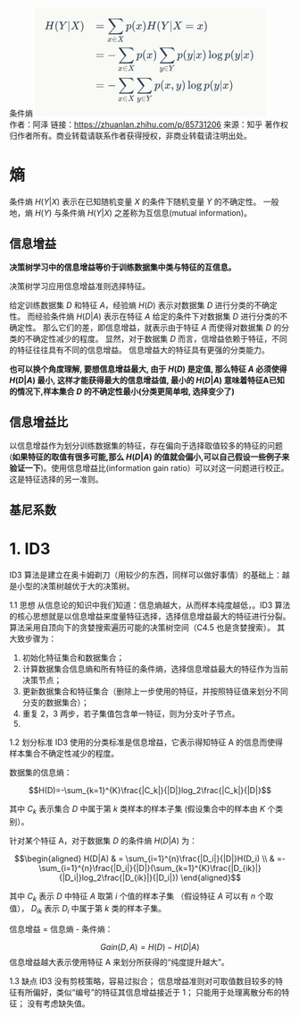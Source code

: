 条件熵
![](conditional_entropy.png)  
作者：阿泽
链接：https://zhuanlan.zhihu.com/p/85731206
来源：知乎
著作权归作者所有。商业转载请联系作者获得授权，非商业转载请注明出处。
# 熵
条件熵 $H(Y|X)$ 表示在已知随机变量 $X$ 的条件下随机变量 $Y$ 的不确定性。
一般地，熵 $H(Y)$ 与条件熵 $H(Y|X)$ 之差称为互信息(mutual information)。
## 信息增益
**决策树学习中的信息增益等价于训练数据集中类与特征的互信息。**

决策树学习应用信息增益准则选择特征。

给定训练数据集 $D$ 和特征 $A$，经验熵 $H(D)$ 表示对数据集 $D$ 进行分类的不确定性。
而经验条件熵 $H(D|A)$ 表示在特征 $A$ 给定的条件下对数据集 $D$ 进行分类的不确定性。
那么它们的差，即信息增益，就表示由于特征 $A$ 而使得对数据集 $D$ 的分类的不确定性减少的程度。
显然，对于数据集 $D$ 而言，信增益依赖于特征，不同的特征往往具有不同的信息增益。
信息增益大的特征具有更强的分类能力。

**也可以换个角度理解, 要想信息增益最大, 由于 $H(D)$ 是定值, 那么特征 $A$ 必须使得 $H(D|A)$ 最小, 这样才能获得最大的信息增益值, 最小的 $H(D|A)$ 意味着特征A已知的情况下,样本集合 $D$ 的不确定性最小(分类更简单啦, 选择变少了)**

## 信息增益比
以信息增益作为划分训练数据集的特征，存在偏向于选择取值较多的特征的问题 (**如果特征的取值有很多可能,那么 $H(D|A)$ 的值就会偏小,可以自己假设一些例子来验证一下**)。使用信息增益比(information gain ratio）可以对这一问题进行校正。这是特征选择的另一准则。

## 基尼系数


# 1. ID3
ID3 算法是建立在奥卡姆剃刀（用较少的东西，同样可以做好事情）的基础上：越是小型的决策树越优于大的决策树。

1.1 思想
从信息论的知识中我们知道：信息熵越大，从而样本纯度越低，。ID3 算法的核心思想就是以信息增益来度量特征选择，选择信息增益最大的特征进行分裂。算法采用自顶向下的贪婪搜索遍历可能的决策树空间（C4.5 也是贪婪搜索）。 其大致步骤为：

1. 初始化特征集合和数据集合；
2. 计算数据集合信息熵和所有特征的条件熵，选择信息增益最大的特征作为当前决策节点；
3. 更新数据集合和特征集合（删除上一步使用的特征，并按照特征值来划分不同分支的数据集合）；
4. 重复 2，3 两步，若子集值包含单一特征，则为分支叶子节点。
5. 
1.2 划分标准
ID3 使用的分类标准是信息增益，它表示得知特征 A 的信息而使得样本集合不确定性减少的程度。

数据集的信息熵：

$$H(D)=-\sum_{k=1}^{K}\frac{|C_k|}{|D|}log_2\frac{|C_k|}{|D|}$$

其中 $C_k$ 表示集合 $D$ 中属于第 $k$ 类样本的样本子集 (假设集合中的样本由 $K$ 个类别）。

针对某个特征 A，对于数据集 $D$ 的条件熵 $H(D|A)$ 为：

$$\begin{aligned} H(D|A) & = \sum_{i=1}^{n}\frac{|D_i|}{|D|}H(D_i) \\ & =- \sum_{i=1}^{n}\frac{|D_i|}{|D|}(\sum_{k=1}^{K}\frac{|D_{ik}|}{|D_i|}log_2\frac{|D_{ik}|}{|D_i|})
\end{aligned}$$

其中 $C_k$ 表示 $D$ 中特征 $A$ 取第 $i$ 个值的样本子集 （假设特征 $A$ 可以有 $n$ 个取值）， $D_{ik}$ 表示 $D_i$ 中属于第 $k$ 类的样本子集。

信息增益 = 信息熵 - 条件熵：

$$Gain(D,A)=H(D)-H(D|A)$$
信息增益越大表示使用特征 A 来划分所获得的“纯度提升越大”。

1.3 缺点
ID3 没有剪枝策略，容易过拟合；
信息增益准则对可取值数目较多的特征有所偏好，类似“编号”的特征其信息增益接近于 1；
只能用于处理离散分布的特征；
没有考虑缺失值。